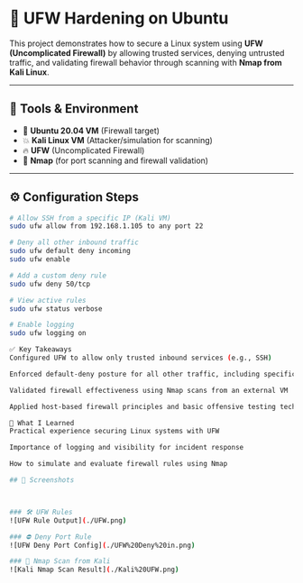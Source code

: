 # 🔐 UFW Hardening on Ubuntu

This project demonstrates how to secure a Linux system using **UFW (Uncomplicated Firewall)** by allowing trusted services, denying untrusted traffic, and validating firewall behavior through scanning with **Nmap from Kali Linux**.

---

## 🧰 Tools & Environment

- 🐧 **Ubuntu 20.04 VM** (Firewall target)
- 💥 **Kali Linux VM** (Attacker/simulation for scanning)
- 🔥 **UFW** (Uncomplicated Firewall)
- 🧪 **Nmap** (for port scanning and firewall validation)

---

## ⚙️ Configuration Steps

```bash
# Allow SSH from a specific IP (Kali VM)
sudo ufw allow from 192.168.1.105 to any port 22

# Deny all other inbound traffic
sudo ufw default deny incoming
sudo ufw enable

# Add a custom deny rule
sudo ufw deny 50/tcp

# View active rules
sudo ufw status verbose

# Enable logging
sudo ufw logging on

✅ Key Takeaways
Configured UFW to allow only trusted inbound services (e.g., SSH)

Enforced default-deny posture for all other traffic, including specific port blocks

Validated firewall effectiveness using Nmap scans from an external VM

Applied host-based firewall principles and basic offensive testing techniques

🚀 What I Learned
Practical experience securing Linux systems with UFW

Importance of logging and visibility for incident response

How to simulate and evaluate firewall rules using Nmap

## 📸 Screenshots



### 🛠️ UFW Rules
![UFW Rule Output](./UFW.png)

### ⛔ Deny Port Rule
![UFW Deny Port Config](./UFW%20Deny%20in.png)

### 🧪 Nmap Scan from Kali
![Kali Nmap Scan Result](./Kali%20UFW.png)






